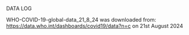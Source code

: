 DATA LOG

WHO-COVID-19-global-data_21_8_24 was downloaded from: https://data.who.int/dashboards/covid19/data?n=c on 21st August 2024
